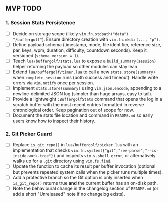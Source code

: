 ## MVP TODO

### 1. Session Stats Persistence
- [ ] Decide on storage scope (likely `vim.fn.stdpath("data") .. "/buffergolf"`). Ensure directory creation with `vim.fn.mkdir(..., "p")`.
- [ ] Define payload schema (timestamp, mode, file identifier, reference size, par, keys, wpm, duration, difficulty, countdown seconds). Keep it versioned (`schema_version = 1`).
- [ ] Teach `lua/buffergolf/stats.lua` to expose a `build_summary(session)` helper returning the payload so other modules can stay lean.
- [ ] Extend `lua/buffergolf/timer.lua` to call a new `stats.store(summary)` when `complete_session` runs (both success and timeout). Handle write errors via `vim.notify` once per session.
- [ ] Implement `stats.store(summary)` using `vim.json.encode`, appending to a newline-delimited JSON log (simpler than huge arrays, easy to tail).
- [ ] Provide a lightweight `:BuffergolfStats` command that opens the log in a scratch buffer with the most recent entries formatted in reverse chronological order. Keep pagination out of scope for now.
- [ ] Document the stats file location and command in `README.md` so early users know how to inspect their history.

### 2. Git Picker Guard
- [ ] Replace `is_git_repo()` in `lua/buffergolf/picker.lua` with an implementation that checks `vim.fn.system({"git","rev-parse","--is-inside-work-tree"})` and inspects `vim.v.shell_error`, or alternatively walks up for a `.git` directory using `vim.fs.find`.
- [ ] Update the function to cache its result per buffer invocation (optional but prevents repeated system calls when the picker runs multiple times).
- [ ] Add a protective branch so the Git option is only inserted when `is_git_repo()` returns true **and** the current buffer has an on-disk path.
- [ ] Note the behavioural change in the changelog section of `README.md` (or add a short "Unreleased" note if no changelog exists).
